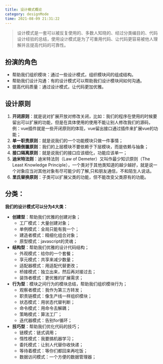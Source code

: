 ```yaml
---
title: 设计模式概论
category: designMode
time: 2021-08-09 21:31:22
---
```


> 设计模式是一套可以被反复使用的、多数人知晓的、经过分类编目的、代码设计经验的总结，使用设计模式是为了可重用代码、让代码更容易被他人理解并且提高代码的可靠性。

## 扮演的角色

- 帮助我们组织模块：通过一些设计模式，组织模块间的组成结构。
- 帮助我们设计沟通：有的设计模式可以帮助我们设计模块间如何沟通。
- 提高代码质量：通过设计模式，让代码更加优雅。

## 设计原则

1. **开闭原则**：就是说对扩展开放对修改关闭，比如：我们的程序在使用的时候要留出可以扩展的功能，但是在具体使用的使用不能让别人修改我们的源码，例：vue插件就是一些开闭原则的体现，vue留出接口通过插件来扩展vue的功能；
2. **单一职责原则**：就是说我们的一个功能模块只做一件事情；
3. **依赖倒置原则**：我们的上层模块不要依赖于下层模块，而是依赖与抽象；
4. **接口隔离原则**：就是说我们的接口应该细化，功能应该单一；
5. **迪米特法则**：迪米特法则（Law of Demeter）又叫作最少知识原则（The Least Knowledge Principle），一个类对于其他类知道的越少越好，就是说一个对象应当对其他对象有尽可能少的了解,只和朋友通信，不和陌生人说话。
6. **里氏替换原则**：子类可以扩展父类的功能，但不能改变父类原有的功能。

## 分类：

**我们的设计模式可以分为4大类：**

- **创建型**：帮助我们优雅的创建对象；
  - 工厂模式：大量创建对象；
  - 单例模式：全局只能有我一个；
  - 建造者模式：精细化组合对象；
  - 原型模式：javascript的灵魂；
- **结构型**：帮助我们优雅的设计代码结构；
  - 外观模式：给你的一个套餐；
  - 享元模式：共享来减少数量；
  - 适配器模式：用适配代替更改；
  - 桥接模式：独立出来，然后再对接过去；
  - 装饰者模式：更优雅的扩展需求；
- **行为型**：模块之间行为的模块总结，帮助我们组织模块行为；
  - 观察者模式：我作为第三方转发；
  - 职责链模式：像生产线一样组织模块；
  - 状态模式：用状态代替判断；
  - 命令模式：用命令去解耦；
  - 策略模式：算法工厂；
  - 迭代器模式：告别for循环；
- **技巧型**：帮助我们优化代码的技巧；
  - 链模式：链式调用；
  - 惰性模式：我要搞机器学习；
  - 委托模式：让别人代替你收快递；
  - 等待着模式：等你们都回来再吃饭；
  - 数据访问模式：一个方便的数据管理器；

